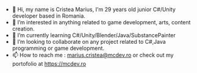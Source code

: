 - 👋 Hi, my name is Cristea Marius, I'm 29 years old junior C#/Unity developer based in Romania.
- 👀 I’m interested in anything related to game development, arts, content creation.
- 🌱 I’m currently learning C#/Unity/Blender/Java/SubstancePainter
- 💞️ I’m looking to collaborate on any project related to C#,Java programming or game development.
- 📫 How to reach me : marius.cristea@mcdev.ro or check out my portofolio at https://mcdev.ro

<!---
MCDevRo/MCDevRo is a ✨ special ✨ repository because its `README.md` (this file) appears on your GitHub profile.
You can click the Preview link to take a look at your changes.
--->
